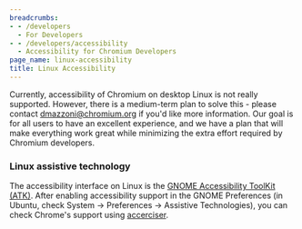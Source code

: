 ```yaml
---
breadcrumbs:
- - /developers
  - For Developers
- - /developers/accessibility
  - Accessibility for Chromium Developers
page_name: linux-accessibility
title: Linux Accessibility
---
```


Currently, accessibility of Chromium on desktop Linux is not really supported.
However, there is a medium-term plan to solve this - please contact
[dmazzoni@chromium.org](mailto:dmazzoni@chromium.org) if you'd like more
information. Our goal is for all users to have an excellent experience, and we
have a plan that will make everything work great while minimizing the extra
effort required by Chromium developers.

### Linux assistive technology

The accessibility interface on Linux is the [GNOME Accessibility ToolKit
(ATK)](http://developer.gnome.org/atk/). After enabling accessibility support in
the GNOME Preferences (in Ubuntu, check System -&gt; Preferences -&gt; Assistive
Technologies), you can check Chrome's support using
[accerciser](http://live.gnome.org/Accerciser).
